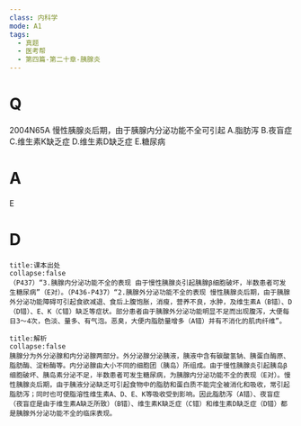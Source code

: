 ```yaml
---
class: 内科学
mode: A1
tags:
  - 真题
  - 医考帮
  - 第四篇-第二十章-胰腺炎
---
```


# Q
2004N65A 慢性胰腺炎后期，由于胰腺内分泌功能不全可引起
A.脂肪泻
B.夜盲症
C.维生素K缺乏症
D.维生素D缺乏症
E.糖尿病

# A
E
# D
```ad-note
title:课本出处
collapse:false
（P437）“3.胰腺内分泌功能不全的表现 由于慢性胰腺炎引起胰腺β细胞破坏，半数患者可发生糖尿病”（E对）。（P436-P437）“2.胰腺外分泌功能不全的表现 慢性胰腺炎后期，由于胰腺外分泌功能障碍可引起食欲减退、食后上腹饱胀，消瘦，营养不良，水肿，及维生素A（B错）、D（D错）、E、K（C错）缺乏等症状。部分患者由于胰腺外分泌功能明显不足而出现腹泻，大便每日3～4次，色淡、量多、有气泡。恶臭，大便内脂肪量增多（A错）并有不消化的肌肉纤维”。
```

```ad-summary
title:解析
collapse:false
胰腺分为外分泌腺和内分泌腺两部分。外分泌腺分泌胰液，胰液中含有碳酸氢钠、胰蛋白酶原、脂肪酶、淀粉酶等。内分泌腺由大小不同的细胞团（胰岛）所组成。由于慢性胰腺炎引起胰岛β细胞破坏、胰岛素分泌不足，半数患者可发生糖尿病，为胰腺内分泌功能不全的表现（E对）。慢性胰腺炎后期，由于胰液分泌缺乏可引起食物中的脂肪和蛋白质不能完全被消化和吸收，常引起脂肪泻；同时也可使脂溶性维生素A、D、E、K等吸收受到影响。因此脂肪泻（A错）、夜盲症（夜盲症是由于维生素A缺乏所致）（B错）、维生素K缺乏症（C错）和维生素D缺乏症（D错）都是胰腺外分泌功能不全的临床表现。
```

